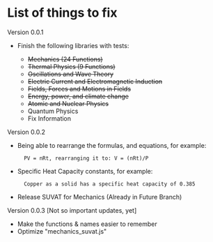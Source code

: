 List of things to fix
===

Version 0.0.1

- Finish the following libraries with tests:

    - ~~Mechanics (24 Functions)~~
    - ~~Thermal Physics (9 Functions)~~
    - ~~Oscillations and Wave Theory~~
    - ~~Electric Current and Electromagnetic Induction~~
    - ~~Fields, Forces and Motions in Fields~~
    - ~~Energy, power, and climate change~~
    - ~~Atomic and Nuclear Physics~~
    - Quantum Physics
    - Fix Information

Version 0.0.2

- Being able to rearrange the formulas, and equations,
    for example:

        PV = nRt, rearranging it to: V = (nRt)/P

- Specific Heat Capacity constants,
    for example:

        Copper as a solid has a specific heat capacity of 0.385

- Release SUVAT for Mechanics (Already in Future Branch)

Version 0.0.3 [Not so important updates, yet]

- Make the functions & names easier to remember
- Optimize "mechanics_suvat.js"